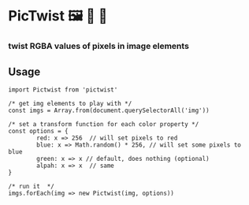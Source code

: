 # PicTwist 🖼️ 🔀 🌈 

### twist RGBA values of pixels in image elements


## Usage 
```
import Pictwist from 'pictwist' 

/* get img elements to play with */
const imgs = Array.from(document.querySelectorAll('img'))

/* set a transform function for each color property */
const options = {
        red: x => 256  // will set pixels to red  
        blue: x => Math.random() * 256, // will set some pixels to blue 
        green: x => x // default, does nothing (optional) 
        alpah: x => x  // same 
}

/* run it  */
imgs.forEach(img => new Pictwist(img, options))

```

